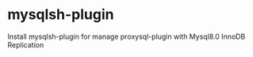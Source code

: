 # mysqlsh-plugin
Install mysqlsh-plugin for manage proxysql-plugin with Mysql8.0 InnoDB Replication
